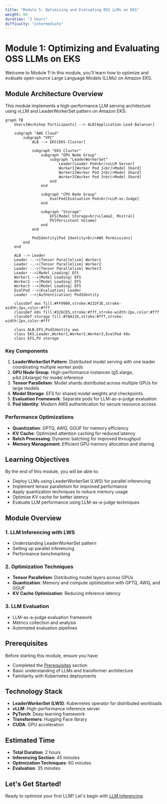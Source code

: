 ```yaml
---
title: "Module 5: Optimizing and Evaluating OSS LLMs on EKS"
weight: 60
duration: "2 hours"
difficulty: "intermediate"
---
```


# Module 1: Optimizing and Evaluating OSS LLMs on EKS

Welcome to Module 1! In this module, you'll learn how to optimize and evaluate open-source Large Language Models (LLMs) on Amazon EKS.

## Module Architecture Overview

This module implements a high-performance LLM serving architecture using vLLM and LeaderWorkerSet pattern on Amazon EKS:

```mermaid
graph TB
    Users[Workshop Participants] --> ALB[Application Load Balancer]
    
    subgraph "AWS Cloud"
        subgraph "VPC"
            ALB --> EKS[EKS Cluster]
            
            subgraph "EKS Cluster"
                subgraph "GPU Node Group"
                    subgraph "LeaderWorkerSet"
                        Leader[Leader Pod<br/>vLLM Server]
                        Worker1[Worker Pod 1<br/>Model Shard]
                        Worker2[Worker Pod 2<br/>Model Shard] 
                        Worker3[Worker Pod 3<br/>Model Shard]
                    end
                end
                
                subgraph "CPU Node Group"
                    EvalPod[Evaluation Pod<br/>LLM-as-Judge]
                end
                
                subgraph "Storage"
                    EFS[Model Storage<br/>Llama2, Mistral]
                    PV[Persistent Volume]
                end
            end
            
            PodIdentity[Pod Identity<br/>AWS Permissions]
        end
    end
    
    ALB --> Leader
    Leader -.->|Tensor Parallelism| Worker1
    Leader -.->|Tensor Parallelism| Worker2
    Leader -.->|Tensor Parallelism| Worker3
    Leader -->|Model Loading| EFS
    Worker1 -->|Model Loading| EFS
    Worker2 -->|Model Loading| EFS
    Worker3 -->|Model Loading| EFS
    EvalPod -->|Evaluation| Leader
    Leader -->|Authentication| PodIdentity
    
    classDef aws fill:#FF9900,stroke:#232F3E,stroke-width:2px,color:#fff
    classDef k8s fill:#326CE5,stroke:#fff,stroke-width:2px,color:#fff
    classDef storage fill:#7AA116,stroke:#fff,stroke-width:2px,color:#fff
    
    class ALB,EFS,PodIdentity aws
    class EKS,Leader,Worker1,Worker2,Worker3,EvalPod k8s
    class EFS,PV storage
```

### Key Components

1. **LeaderWorkerSet Pattern**: Distributed model serving with one leader coordinating multiple worker pods
2. **GPU Node Group**: High-performance instances (g5.xlarge, p4d.24xlarge) for model inference
3. **Tensor Parallelism**: Model shards distributed across multiple GPUs for large models
4. **Model Storage**: EFS for shared model weights and checkpoints
5. **Evaluation Framework**: Separate pods for LLM-as-a-judge evaluation
6. **Pod Identity**: Modern AWS authentication for secure resource access

### Performance Optimizations

- **Quantization**: GPTQ, AWQ, GGUF for memory efficiency
- **KV Cache**: Optimized attention caching for reduced latency
- **Batch Processing**: Dynamic batching for improved throughput
- **Memory Management**: Efficient GPU memory allocation and sharing

## Learning Objectives

By the end of this module, you will be able to:
- Deploy LLMs using LeaderWorkerSet (LWS) for parallel inferencing
- Implement tensor parallelism for improved performance
- Apply quantization techniques to reduce memory usage
- Optimize KV cache for better latency
- Evaluate LLM performance using LLM-as-a-judge techniques

## Module Overview

### 1. LLM Inferencing with LWS
- Understanding LeaderWorkerSet pattern
- Setting up parallel inferencing
- Performance benchmarking

### 2. Optimization Techniques
- **Tensor Parallelism**: Distributing model layers across GPUs
- **Quantization**: Memory and compute optimization with GPTQ, AWQ, and GGUF
- **KV Cache Optimization**: Reducing inference latency

### 3. LLM Evaluation
- LLM-as-a-judge evaluation framework
- Metrics collection and analysis
- Automated evaluation pipelines

## Prerequisites

Before starting this module, ensure you have:
- Completed the [Prerequisites](/prerequisites/) section
- Basic understanding of LLMs and transformer architecture
- Familiarity with Kubernetes deployments

## Technology Stack

- **LeaderWorkerSet (LWS)**: Kubernetes operator for distributed workloads
- **vLLM**: High-performance inference server
- **PyTorch**: Deep learning framework
- **Transformers**: Hugging Face library
- **CUDA**: GPU acceleration

## Estimated Time

- **Total Duration**: 2 hours
- **Inferencing Section**: 45 minutes
- **Optimization Techniques**: 60 minutes
- **Evaluation**: 35 minutes

## Let's Get Started!

Ready to optimize your first LLM? Let's begin with [LLM Inferencing](/module1-llm-optimization/inferencing/). 